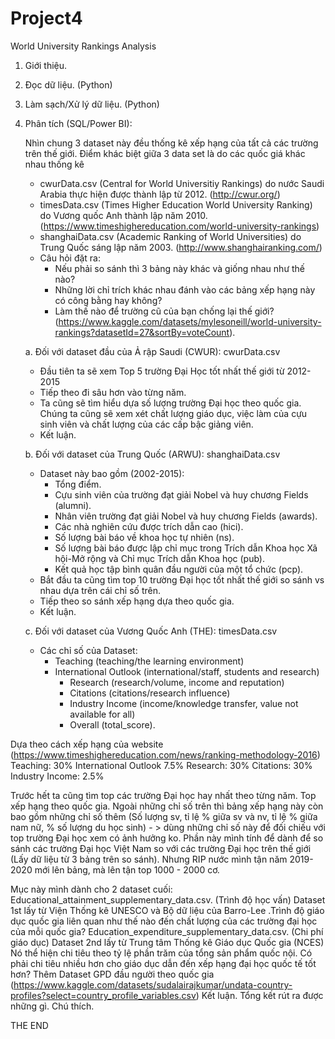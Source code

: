 # Project4

World University Rankings Analysis

1. Giới thiệu.

2. Đọc dữ liệu. (Python)

3. Làm sạch/Xử lý dữ liệu. (Python)

4. Phân tích (SQL/Power BI):

	Nhìn chung 3 dataset này đều thống kê xếp hạng của tất cả các trường trên thế giới.
	Điểm khác biệt giữa 3 data set là do các quốc giá khác nhau thống kê
	- cwurData.csv (Central for World Universitiy Rankings) do nước Saudi Arabia thực hiện được thành lập từ 2012. (http://cwur.org/) 
	- timesData.csv (Times Higher Education World University Ranking) do Vương quốc Anh thành lập năm 2010. (https://www.timeshighereducation.com/world-university-rankings)
	- shanghaiData.csv (Academic Ranking of World Universities) do Trung Quốc sáng lập năm 2003. (http://www.shanghairanking.com/)
  	- Câu hỏi đặt ra:
		+ Nếu phải so sánh thì 3 bảng này khác và giống nhau như thế nào?
   		+ Những lời chỉ trích khác nhau đánh vào các bảng xếp hạng này có công bằng hay không?
		+ Làm thế nào để trường cũ của bạn chống lại thế giới? (https://www.kaggle.com/datasets/mylesoneill/world-university-rankings?datasetId=27&sortBy=voteCount).

	a. Đối với dataset đầu của Ả rập Saudi (CWUR): cwurData.csv
	- Đầu tiên ta sẽ xem Top 5 trường Đại Học tốt nhất thế giới từ 2012-2015
	- Tiếp theo đi sâu hơn vào từng năm.
	- Ta cũng sẽ tìm hiểu dựa số lượng trường Đại học theo quốc gia. Chúng ta cũng sẽ xem xét chất lượng giáo dục, việc làm của cựu sinh viên và chất lượng của các cấp bậc giảng viên.
  	- Kết luận.

	b. Đối với dataset của Trung Quốc (ARWU): shanghaiData.csv
	- Dataset này bao gồm (2002-2015):
		+ Tổng điểm.
 		+ Cựu sinh viên của trường đạt giải Nobel và huy chương Fields (alumni).
  		+ Nhân viên trường đạt giải Nobel và huy chương Fields (awards).
  		+ Các nhà nghiên cứu được trích dẫn cao (hici).
  		+ Số lượng bài báo về khoa học tự nhiên (ns).
  		+ Số lượng bài báo được lập chỉ mục trong Trích dẫn Khoa học Xã hội-Mở rộng và Chỉ mục Trích dẫn Khoa học (pub).
  		+ Kết quả học tập bình quân đầu người của một tổ chức (pcp).
 	- Bắt đầu ta cũng tìm top 10 trường Đại học tốt nhất thế giới so sánh vs nhau dựa trên cái chỉ số trên.
 	- Tiếp theo so sánh xếp hạng dựa theo quốc gia.
 	- Kết luận.

	c. Đối với dataset của Vương Quốc Anh (THE): timesData.csv
	- Các chỉ số của Dataset:
		+ Teaching (teaching/the learning environment)
  		+ International Outlook (international/staff, students and research)
    		+ Research (research/volume, income and reputation)
      		+ Citations (citations/research influence)
        	+ Industry Income (income/knowledge transfer, value not available for all)
         	+ Overall (total_score).

Dựa theo cách xếp hạng của website (https://www.timeshighereducation.com/news/ranking-methodology-2016) 
Teaching: 30%
International Outlook 7.5%
Research: 30%
Citations: 30%
Industry Income: 2.5%

Trước hết ta cũng tìm top các trường Đại học hay nhất theo từng năm.
Top xếp hạng theo quốc gia.
Ngoài những chỉ số trên thì bảng xếp hạng này còn bao gồm những chỉ số thêm (Số lượng sv, tỉ lệ % giữa sv và nv, tỉ lệ % giữa nam nữ, % số lượng du học sinh) - > dùng những chỉ số này để đối chiếu với top trường Đại học xem có ảnh hưởng ko.
Phần này mình tính để dành để so sánh các trường Đại học Việt Nam so với các trường Đại học trên thế giới (Lấy dữ liệu từ 3 bảng trên so sánh).
Nhưng RIP nước mình tận năm 2019-2020 mới lên bảng, mà lên tận top 1000 - 2000 cơ.

Mục này mình dành cho 2 dataset cuối:
Educational_attainment_supplementary_data.csv. (Trình độ học vấn)
Dataset 1st lấy từ Viện Thống kê UNESCO và Bộ dữ liệu của Barro-Lee .Trình độ giáo dục quốc gia liên quan như thế nào đến chất lượng của các trường đại học của mỗi quốc gia?
Education_expenditure_supplementary_data.csv. (Chi phí giáo dục)
Dataset 2nd lấy từ Trung tâm Thống kê Giáo dục Quốc gia (NCES) Nó thể hiện chi tiêu theo tỷ lệ phần trăm của tổng sản phẩm quốc nội. Có phải chi tiêu nhiều hơn cho giáo dục dẫn đến xếp hạng đại học quốc tế tốt hơn?
Thêm Dataset GPD đầu người theo quốc gia (https://www.kaggle.com/datasets/sudalairajkumar/undata-country-profiles?select=country_profile_variables.csv) 
Kết luận.
Tổng kết rút ra được những gì.
Chú thích.

THE END
